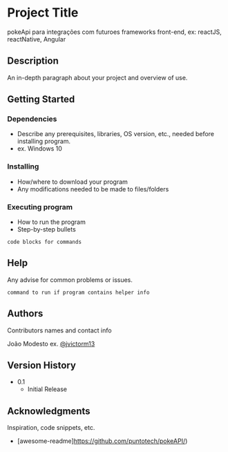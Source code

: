 # Project Title

pokeApi para integrações com futuroes frameworks front-end, ex: reactJS, reactNative, Angular
## Description

An in-depth paragraph about your project and overview of use.

## Getting Started

### Dependencies

- Describe any prerequisites, libraries, OS version, etc., needed before installing program.
- ex. Windows 10

### Installing

- How/where to download your program
- Any modifications needed to be made to files/folders

### Executing program

- How to run the program
- Step-by-step bullets

```
code blocks for commands
```

## Help

Any advise for common problems or issues.

```
command to run if program contains helper info
```

## Authors

Contributors names and contact info

João Modesto
ex. [@jvictorm13](https://twitter.com/jvictorm13)

## Version History


- 0.1
  - Initial Release


## Acknowledgments

Inspiration, code snippets, etc.

- [awesome-readme]https://github.com/puntotech/pokeAPI/)
